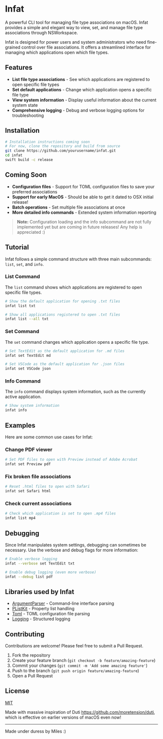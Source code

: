 
# Infat

A powerful CLI tool for managing file type associations on macOS. Infat provides a simple and elegant way to view, set, and manage file type associations through NSWorkspace.

Infat is designed for power users and system administrators who need fine-grained control over file associations. It offers a streamlined interface for managing which applications open which file types.

## Features

- **List file type associations** - See which applications are registered to open specific file types
- **Set default applications** - Change which application opens a specific file type
- **View system information** - Display useful information about the current system state
- **Comprehensive logging** - Debug and verbose logging options for troubleshooting

## Installation

```bash
# Installation instructions coming soon
# For now, clone the repository and build from source
git clone https://github.com/yourusername/infat.git
cd infat
swift build -c release
```

## Coming Soon

- **Configuration files** - Support for TOML configuration files to save your preferred associations
- **Support for early MacOS** - Should be able to get it dated to OSX initial release!
- **Batch operations** - Set multiple file associations at once
- **More detailed info commands** - Extended system information reporting

> **Note:** Configuration loading and the info subcommand are not fully implemented yet but are coming in future releases! Any help is appreciated :)

## Tutorial

Infat follows a simple command structure with three main subcommands: `list`, `set`, and `info`.

### List Command

The `list` command shows which applications are registered to open specific file types.

```bash
# Show the default application for opening .txt files
infat list txt

# Show all applications registered to open .txt files
infat list --all txt
```

### Set Command

The `set` command changes which application opens a specific file type.

```bash
# Set TextEdit as the default application for .md files
infat set TextEdit md

# Set VSCode as the default application for .json files
infat set VSCode json
```

### Info Command

The `info` command displays system information, such as the currently active application.

```bash
# Show system information
infat info
```

## Examples

Here are some common use cases for Infat:

### Change PDF viewer

```bash
# Set PDF files to open with Preview instead of Adobe Acrobat
infat set Preview pdf
```

### Fix broken file associations

```bash
# Reset .html files to open with Safari
infat set Safari html
```

### Check current associations

```bash
# Check which application is set to open .mp4 files
infat list mp4
```

## Debugging

Since Infat manipulates system settings, debugging can sometimes be necessary. Use the verbose and debug flags for more information:

```bash
# Enable verbose logging
infat --verbose set TextEdit txt

# Enable debug logging (even more verbose)
infat --debug list pdf
```

## Libraries used by Infat

- [ArgumentParser](https://github.com/apple/swift-argument-parser) - Command-line interface parsing
- [PListKit](https://github.com/orchetect/PListKit) - Property list handling
- [Toml](https://github.com/jdfergason/swift-toml) - TOML configuration file parsing
- [Logging](https://github.com/apple/swift-log) - Structured logging

## Contributing

Contributions are welcome! Please feel free to submit a Pull Request.

1. Fork the repository
2. Create your feature branch (`git checkout -b feature/amazing-feature`)
3. Commit your changes (`git commit -m 'Add some amazing feature'`)
4. Push to the branch (`git push origin feature/amazing-feature`)
5. Open a Pull Request

## License

[MIT](LICENSE)

Made with massive inspiration of Duti https://github.com/moretension/duti, which is effective on earlier versions of macOS even now!

---

Made under duress by Miles :)
